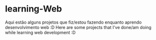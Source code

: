# learning-Web
Aqui estão alguns projetos que fiz/estou fazendo enquanto aprendo desenvolvimento web :D
Here are some projects that I've done/am doing while learning web development :D
